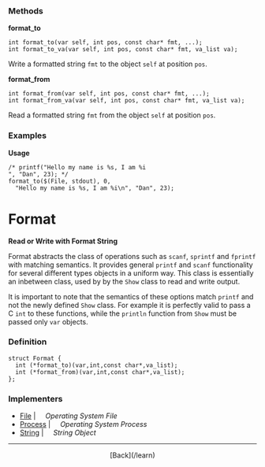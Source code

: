   <div class="row">
  <div class="col-xs-6 col-md-6">

### Methods

__format_to__

    int format_to(var self, int pos, const char* fmt, ...);
    int format_to_va(var self, int pos, const char* fmt, va_list va);

Write a formatted string `fmt` to the object `self` at position `pos`.

__format_from__

    int format_from(var self, int pos, const char* fmt, ...);
    int format_from_va(var self, int pos, const char* fmt, va_list va);

Read a formatted string `fmt` from the object `self` at position `pos`.

### Examples

__Usage__

    /* printf("Hello my name is %s, I am %i
    ", "Dan", 23); */
    format_to($(File, stdout), 0, 
      "Hello my name is %s, I am %i\n", "Dan", 23);
    



  </div>
  <div class="col-xs-6 col-md-6">

# Format
__Read or Write with Format String__

Format abstracts the class of operations such as `scanf`, `sprintf` and `fprintf` with matching semantics. It provides general `printf` and `scanf` functionality for several different types objects in a uniform way. This class is essentially an inbetween class, used by by the `Show` class to read and write output.

It is important to note that the semantics of these options match `printf` and not the newly defined `Show` class. For example it is perfectly valid to pass a C `int` to these functions, while the `println` function from `Show` must be passed only `var` objects.

### Definition

    struct Format {
      int (*format_to)(var,int,const char*,va_list);
      int (*format_from)(var,int,const char*,va_list);
    };
    

### Implementers

* <span class="docitem">[File](/learn/file)</span> | &nbsp; &nbsp;   _Operating System File_
* <span class="docitem">[Process](/learn/process)</span> | &nbsp; &nbsp;   _Operating System Process_
* <span class="docitem">[String](/learn/string)</span> | &nbsp; &nbsp;   _String Object_

* * *

  <p style="text-align:center;">
[Back](/learn)
  </p>

  </div>
  </div>
